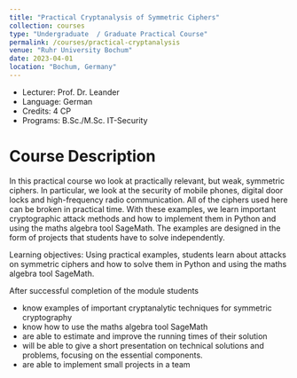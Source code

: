 ```yaml
---
title: "Practical Cryptanalysis of Symmetric Ciphers"
collection: courses
type: "Undergraduate  / Graduate Practical Course"
permalink: /courses/practical-cryptanalysis
venue: "Ruhr University Bochum"
date: 2023-04-01
location: "Bochum, Germany"
---
```


* Lecturer: Prof. Dr. Leander
* Language: German
* Credits: 4 CP
* Programs: B.Sc./M.Sc. IT-Security

Course Description
======

In this practical course wo look at practically relevant, but weak, symmetric ciphers.
In particular, we look at the security of mobile phones, digital door locks and high-frequency radio communication.
All of the ciphers used here can be broken in practical time.
With these examples, we learn important cryptographic attack methods and how to implement them in Python and using the maths algebra tool SageMath.
The examples are designed in the form of projects that students have to solve independently.

Learning objectives: Using practical examples, students learn about attacks on symmetric ciphers and how to solve them in Python and using the maths algebra tool SageMath.

After successful completion of the module students
* know examples of important cryptanalytic techniques for symmetric cryptography
* know how to use the maths algebra tool SageMath
* are able to estimate and improve the running times of their solution
* will be able to give a short presentation on technical solutions and problems, focusing on the essential components.
* are able to implement small projects in a team
